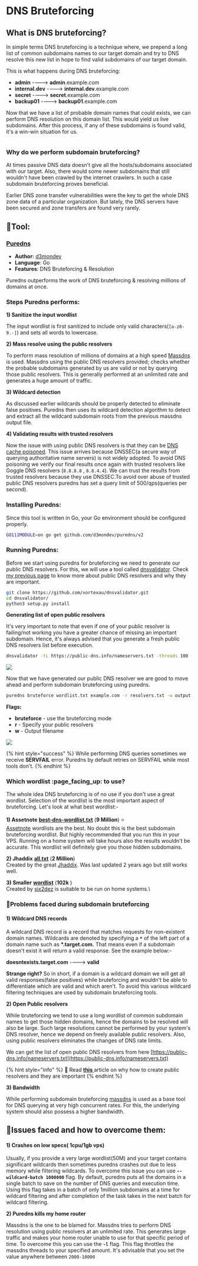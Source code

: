 # DNS Bruteforcing

## What is DNS bruteforcing?

In simple terms DNS bruteforcing is a technique where, we prepend a long list of common subdomains names to our target domain and try to DNS resolve this new list in hope to find valid subdomains of our target domain.

This is what happens during DNS bruteforcing:

* **admin**           ---->       **admin**.example.com
* **internal.dev**  ---->      **internal.dev**.example.com
* **secret**           ---->       **secret**.example.com
* **backup01**     ---->       **backup01**.example.com

Now that we have a list of probable domain names that could exists, we can perform DNS resolution on this domain list. This would yield us live subdomains. After this process, if any of these subdomains is found valid, it's a win-win situation for us.

<figure><img src="../.gitbook/assets/DNS bruteforcing.png" alt=""><figcaption></figcaption></figure>

### Why do we perform subdomain bruteforcing?

At times passive DNS data doesn't give all the hosts/subdomains associated with our target. Also, there would some newer subdomains that still wouldn't have been crawled by the internet crawlers. In such a case subdomain bruteforcing proves beneficial.

Earlier DNS zone transfer vulnerabilities were the key to get the whole DNS zone data of a particular organization. But lately, the DNS servers have been secured and zone transfers are found very rarely.





## 🔧Tool:

### [Puredns](https://github.com/d3mondev/puredns)

* **Author:** [d3mondev](https://github.com/d3mondev)
* **Language**: Go
* **Features**: DNS Bruteforcing & Resolution

Puredns outperforms the work of DNS bruteforcing & resolving millions of domains at once.

### Steps Puredns performs:

**1) Sanitize the input wordlist**

The input wordlist is first sanitized to include only valid characters(`[a-z0-9.-]`) and sets all words to lowercase.

**2) Mass resolve using the public resolvers**

To perform mass resolution of millions of domains at a high speed  [Massdns](https://github.com/blechschmidt/massdns) is used. Massdns using the public DNS resolvers provided; checks whether the probable subdomains generated by us are valid or not by querying those public resolvers. This is generally performed at an unlimited rate and generates a huge amount of traffic.

**3) Wildcard detection**

As discussed earlier wildcards should be properly detected to eliminate false positives. Puredns then uses its wildcard detection algorithm to detect and extract all the wildcard subdomain roots from the previous massdns output file.

**4) Validating results with trusted resolvers**

Now the issue with using public DNS resolvers is that they can be [DNS cache poisoned](https://www.cloudflare.com/en-in/learning/dns/dns-cache-poisoning/). This issue arrives because DNSSEC(a secure way of querying authoritative name servers) is not widely adopted. To avoid DNS poisoning we verify our final results once again with trusted resolvers like Goggle DNS resolvers (`8.8.8.8` , `8.8.4.4`). We can trust the results from trusted resolvers because they use DNSSEC.To avoid over abuse of trusted public DNS resolvers puredns has set a query limit of 500/qps(queries per second).

### Installing Puredns:

Since this tool is written in Go, your Go environment should be configured properly.

```bash
GO111MODULE=on go get github.com/d3mondev/puredns/v2
```

### Running Puredns:

Before we start using puredns for bruteforcing we need to generate our public DNS resolvers. For this, we will use a tool called [dnsvalidator](https://github.com/vortexau/dnsvalidator). Check [my previous page](https://app.gitbook.com/@sidxparab/s/subdomain-enumeration-guide/introduction/prequisites#2-100-accurate-public-dns-resolvers) to know more about public DNS resolvers and why they are important.

```bash
git clone https://github.com/vortexau/dnsvalidator.git
cd dnsvalidator/
python3 setup.py install
```

**Generating list of open public resolvers**

&#x20;It's very important to note that even if one of your public resolver is failing/not working you have a greater chance of missing an important subdomain. Hence, it's always advised that you generate a fresh public DNS resolvers list before execution.

```bash
dnsvalidator -tL https://public-dns.info/nameservers.txt -threads 100 -o resolvers.txt
```

![](../.gitbook/assets/dnsvalidator1.png)

Now that we have generated our public DNS resolver we are good to move ahead and perform subdomain bruteforcing using puredns.

```bash
puredns bruteforce wordlist.txt example.com -r resolvers.txt -w output.txt
```

**Flags:**

* **bruteforce** - use the bruteforcing mode
* **r** - Specify your public resolvers
* **w** - Output filename

![](../.gitbook/assets/purednsb.png)

{% hint style="success" %}
While performing DNS queries sometimes we receive **SERVFAIL** error. Puredns by default retries on SERVFAIL while most tools don't.
{% endhint %}

### Which wordlist :page\_facing\_up: to use?

The whole idea DNS bruteforcing is of no use if you don't use a great wordlist. Selection of the wordlist is the most important aspect of bruteforcing. Let's look at what best wordlist:-\
\
**1) Assetnote** [**best-dns-wordlist.txt**](https://wordlists-cdn.assetnote.io/data/manual/best-dns-wordlist.txt) (**9 Million**) ⭐\
[Assetnote](https://wordlists.assetnote.io/) wordlists are the best. No doubt this is the best subdomain bruteforcing wordlist. But highly recommended that you run this in your VPS. Running on a home system will take hours also the results wouldn't be accurate. This wordlist will definitely give you those hidden subdomains.

**2) Jhaddix** [**all.txt**](https://gist.github.com/jhaddix/f64c97d0863a78454e44c2f7119c2a6a) (**2 Million**)\
Created by the great [Jhaddix](https://twitter.com/Jhaddix). Was last updated 2 years ago but still works well.

**3) Smaller** [**wordlist**](https://gist.github.com/six2dez/a307a04a222fab5a57466c51e1569acf/raw) (**102k** )\
Created by [six2dez](https://github.com/six2dez) is suitable to be run on home systems.\




### 🙁Problems faced during subdomain bruteforcing

#### &#x20;1) Wildcard DNS records

A wildcard DNS record is a record that matches requests for non-existent domain names. Wildcards are denoted by specifying a **`*`** of the left part of a domain name such as **\*.target.com.** That means even if a subdomain doesn't exist it will return a valid response. See the example below:-

**doesntexists.target.com**    ---->   **valid**&#x20;

**Strange right?** So in short, if a domain is a wildcard domain we will get all valid responses(false positives) while bruteforcing and wouldn't be able to differentiate which are valid and which aren't. To avoid this various wildcard filtering techniques are used by subdomain bruteforcing tools.

**2) Open Public resolvers**

While bruteforcing we tend to use a long wordlist of common subdomain names to get those hidden domains, hence the domains to be resolved will also be large. Such large resolutions cannot be performed by your system's DNS resolver, hence we depend on freely available public resolvers. Also, using public resolvers eliminates the changes of DNS rate limits.

We can get the list of open public DNS resolvers from here [https://public-dns.info/nameservers.txt](https://public-dns.info/nameservers.txt)

{% hint style="info" %}
:book: Read [**this** ](https://app.gitbook.com/@sidxparab/s/subdomain-enumeration-guide/introduction/prequisites#2-100-accurate-public-dns-resolvers)article on why how to create public resolvers and they are important
{% endhint %}

**3) Bandwidth**

While performing subdomain bruteforcing [massdns](https://github.com/blechschmidt/massdns) is used as a base tool for DNS querying at very high concurrent rates. For this, the underlying system should also possess a higher bandwidth.&#x20;



## :punch:Issues faced and how to overcome them:&#x20;

#### 1) Crashes on low specs( 1cpu/1gb vps)

Usually, if you provide a very large wordlist(50M) and your target contains significant wildcards then sometimes puredns crashes out due to less memory while filtering wildcards. To overcome this issue you can use **`--wildcard-batch 1000000`** flag. By default, puredns puts all the domains in a single batch to save on the number of DNS queries and execution time. Using this flag takes in a batch of only 1million subdomains at a time for wildcard filtering and after completion of the task takes in the next batch for wildcard filtering.

**2) Puredns kills my home router**&#x20;

Massdns is the one to be blamed for. Massdns tries to perform DNS resolution using public resolvers at an unlimited rate. This generates large traffic and makes your home router unable to use for that specific period of time. To overcome this you can use the **`-l`** flag. This flag throttles the massdns threads to your specified amount. It's advisable that you set the value anywhere between `2000-10000`





